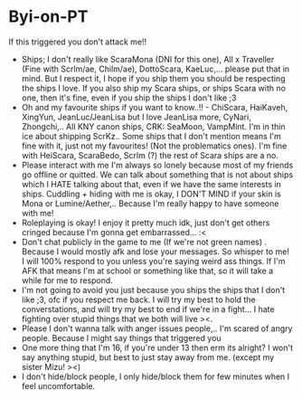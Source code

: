 # Byi-on-PT
If this triggered you don't attack me!!
 - Ships; I don't really like ScaraMona (DNI for this one), All x Traveller (Fine with Scrlm/ae, Chilm/ae), DottoScara, KaeLuc,... please put that in mind. But I respect it, I hope if you ship them you should be respecting the ships I love. If you also ship my Scara ships, or ships Scara with no one, then it's fine, even if you ship the ships I don't like ;3
 - Oh and my favourite ships if you want to know..!! - ChiScara, HaiKaveh, XingYun, JeanLuc/JeanLisa but I love JeanLisa more, CyNari, Zhongchi,.. All KNY canon ships, CRK: SeaMoon, VampMint. I'm in thin ice about shipping ScrKz.. Some ships that I don't mention means I'm fine with it, just not my favourites! (Not the problematics ones). I'm fine with HeiScara, ScaraBedo, Scrlm (?) the rest of Scara ships are a no.
 - Please interact with me I'm always so lonely because most of my friends go offline or quitted. We can talk about something that is not about ships which I HATE talking about that, even if we have the same interests in ships. Cuddling + hiding with me is okay, I DON'T MIND if your skin is Mona or Lumine/Aether,.. Because I'm really happy to have someone with me!
 - Roleplaying is okay! I enjoy it pretty much idk, just don't get others cringed because I'm gonna get embarrassed... :<
 - Don't chat publicly in the game to me (If we're not green names) . Because I would mostly afk and lose your messages. So whisper to me! I will 100% respond to you unless you're saying weird ass things. If I'm AFK that means I'm at school or something like that, so it will take a while for me to respond.
 - I'm not going to avoid you just because you ships the ships that I don't like ;3, ofc if you respect me back. I will try my best to hold the converstations, and will try my best to end if we're in a fight... I hate fighting over stupid things that we both will live ><.
 - Please I don't wanna talk with anger issues people,.. I'm scared of angry people. Because I might say things that triggered you
 - One more thing that I'm 16, if you're under 13 then erm its alright? I won't say anything stupid, but best to just stay away from me. (except my sister Mizu! ><)
 - I don't hide/block people, I only hide/block them for few minutes when I feel uncomfortable.
